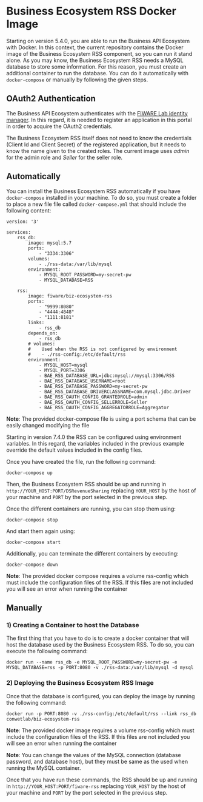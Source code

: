 # Business Ecosystem RSS Docker Image

Starting on version 5.4.0, you are able to run the Business API Ecosystem with Docker. In this context, the current repository contains the Docker image of the Business Ecosystem RSS component, so you can run it stand alone. As you may know, the Business Ecosystem RSS needs a MySQL database to store some information. For this reason, you must create an additional container to run the database. You can do it automatically with `docker-compose` or manually by following the given steps.

## OAuth2 Authentication

The Business API Ecosystem authenticates with the [FIWARE Lab identity manager](https://account.lab.fiware.org). In this regard, it is needed to register an application in this portal in order to acquire the OAuth2 credentials.

The Business Ecosystem RSS itself does not need to know the credentials (Client Id and Client Secret) of the registered application, but it needs to know the name given to the created roles. The current image uses *admin* for the admin role and *Seller* for the seller role.

## Automatically

You can install the Business Ecosystem RSS automatically if you have `docker-compose` installed in your machine. To do so, you must create a folder to place a new file file called `docker-compose.yml` that should include the following content:

```
version: '3'

services:
    rss_db:
        image: mysql:5.7
        ports:
            - "3334:3306"
        volumes:
            - ./rss-data:/var/lib/mysql
        environment:
            - MYSQL_ROOT_PASSWORD=my-secret-pw
            - MYSQL_DATABASE=RSS

    rss:
        image: fiware/biz-ecosystem-rss
        ports:
            - "9999:8080"
            - "4444:4848"
            - "1111:8181"
        links:
            - rss_db
        depends_on:
            - rss_db
        # volumes:
        #    Used when the RSS is not configured by environment
        #    - ./rss-config:/etc/default/rss
        environment:
            - MYSQL_HOST=mysql
            - MYSQL_PORT=3306
            - BAE_RSS_DATABASE_URL=jdbc:mysql://mysql:3306/RSS
            - BAE_RSS_DATABASE_USERNAME=root
            - BAE_RSS_DATABASE_PASSWORD=my-secret-pw
            - BAE_RSS_DATABASE_DRIVERCLASSNAME=com.mysql.jdbc.Driver
            - BAE_RSS_OAUTH_CONFIG_GRANTEDROLE=admin
            - BAE_RSS_OAUTH_CONFIG_SELLERROLE=Seller
            - BAE_RSS_OAUTH_CONFIG_AGGREGATORROLE=Aggregator
```

**Note**: The provided docker-compose file is using a port schema that can be easily changed modifying the file

Starting in version 7.4.0 the RSS can be configured using environment variables. In this regard, the variables
included in the previous example override the default values included in the config files.

Once you have created the file, run the following command:

```
docker-compose up
```

Then, the Business Ecosystem RSS should be up and running in `http://YOUR_HOST:PORT/DSRevenueSharing` replacing `YOUR_HOST` by the host of your machine and `PORT` by the port selected in the previous step. 

Once the different containers are running, you can stop them using:

```
docker-compose stop
```

And start them again using:

```
docker-compose start
```

Additionally, you can terminate the different containers by executing:

```
docker-compose down
```

**Note**: The provided docker compose requires a volume rss-config which must include the configuration files of the RSS. If this files are not included you will see an error when running the container

## Manually

### 1) Creating a Container to host the Database

The first thing that you have to do is to create a docker container that will host the database used by the Business Ecosystem RSS. To do so, you can execute the following command:

```
docker run --name rss_db -e MYSQL_ROOT_PASSWORD=my-secret-pw -e MYSQL_DATABASE=rss -p PORT:8080 -v ./rss-data:/var/lib/mysql -d mysql
```

### 2) Deploying the Business Ecosystem RSS Image

Once that the database is configured, you can deploy the image by running the following command:

```
docker run -p PORT:8080 -v ./rss-config:/etc/default/rss --link rss_db conwetlab/biz-ecosystem-rss
```
**Note**: The provided docker image requires a volume rss-config which must include the configuration files of the RSS. If this files are not included you will see an error when running the container

**Note**: You can change the values of the MySQL connection (database password, and database host), but they must be same as the used when running the MySQL container. 

Once that you have run these commands, the RSS should be up and running in `http://YOUR_HOST:PORT/fiware-rss` replacing `YOUR_HOST` by the host of your machine and `PORT` by the port selected in the previous step. 
